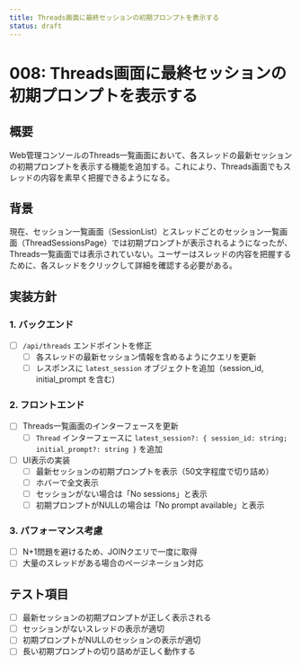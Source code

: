 ```yaml
---
title: Threads画面に最終セッションの初期プロンプトを表示する
status: draft
---
```


# 008: Threads画面に最終セッションの初期プロンプトを表示する

## 概要

Web管理コンソールのThreads一覧画面において、各スレッドの最新セッションの初期プロンプトを表示する機能を追加する。これにより、Threads画面でもスレッドの内容を素早く把握できるようになる。

## 背景

現在、セッション一覧画面（SessionList）とスレッドごとのセッション一覧画面（ThreadSessionsPage）では初期プロンプトが表示されるようになったが、Threads一覧画面では表示されていない。ユーザーはスレッドの内容を把握するために、各スレッドをクリックして詳細を確認する必要がある。

## 実装方針

### 1. バックエンド
- [ ] `/api/threads` エンドポイントを修正
  - [ ] 各スレッドの最新セッション情報を含めるようにクエリを更新
  - [ ] レスポンスに `latest_session` オブジェクトを追加（session_id, initial_prompt を含む）

### 2. フロントエンド
- [ ] Threads一覧画面のインターフェースを更新
  - [ ] `Thread` インターフェースに `latest_session?: { session_id: string; initial_prompt?: string }` を追加
- [ ] UI表示の実装
  - [ ] 最新セッションの初期プロンプトを表示（50文字程度で切り詰め）
  - [ ] ホバーで全文表示
  - [ ] セッションがない場合は「No sessions」と表示
  - [ ] 初期プロンプトがNULLの場合は「No prompt available」と表示

### 3. パフォーマンス考慮
- [ ] N+1問題を避けるため、JOINクエリで一度に取得
- [ ] 大量のスレッドがある場合のページネーション対応

## テスト項目
- [ ] 最新セッションの初期プロンプトが正しく表示される
- [ ] セッションがないスレッドの表示が適切
- [ ] 初期プロンプトがNULLのセッションの表示が適切
- [ ] 長い初期プロンプトの切り詰めが正しく動作する